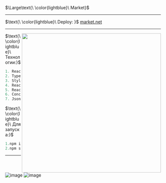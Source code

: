 $\Large\text{\ \color{lightblue}\ Market}$
____
$\text{\ \color{lightblue}\  Deploy: \}$ [market.net](https://licettte.github.io/market/#/) 
____
<img  align="right" src="https://github.com/Licettte/market/assets/80988747/346efa61-0b77-43a7-a5d7-7f8e5ce002b2" width="450" />


$\text{\ \color{lightblue}\   Технологии:\}$  

```java
1. React
2. TypeScript
3. Styled-components
4. React-hook-form
5. React-router-dom
6. Concurrently
7. Json-server
```
$\text{\ \color{lightblue}\  Для запуска:\}$  
```javaScript
1.npm install
2.npm start
```

____
![image](https://github.com/Licettte/market/assets/80988747/6a5c0198-c984-4817-baeb-307030d36ed6)
![image](https://github.com/Licettte/market/assets/80988747/35e349aa-7f12-4b3e-b4d2-3363aa9ba108)
